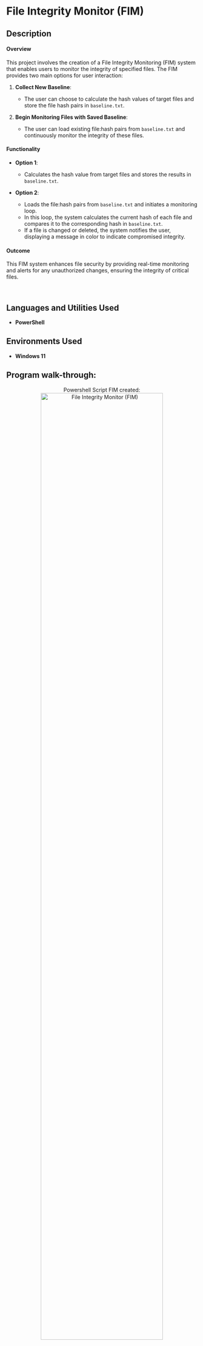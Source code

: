 <h1>File Integrity Monitor (FIM)</h1>

<h2>Description</h2>

#### Overview
This project involves the creation of a File Integrity Monitoring (FIM) system that enables users to monitor the integrity of specified files. The FIM provides two main options for user interaction:

1. **Collect New Baseline**: 
   - The user can choose to calculate the hash values of target files and store the file hash pairs in `baseline.txt`.

2. **Begin Monitoring Files with Saved Baseline**: 
   - The user can load existing file:hash pairs from `baseline.txt` and continuously monitor the integrity of these files.

#### Functionality

- **Option 1**: 
  - Calculates the hash value from target files and stores the results in `baseline.txt`.

- **Option 2**: 
  - Loads the file:hash pairs from `baseline.txt` and initiates a monitoring loop.
  - In this loop, the system calculates the current hash of each file and compares it to the corresponding hash in `baseline.txt`.
  - If a file is changed or deleted, the system notifies the user, displaying a message in color to indicate compromised integrity.

#### Outcome
This FIM system enhances file security by providing real-time monitoring and alerts for any unauthorized changes, ensuring the integrity of critical files.

<br />


<h2>Languages and Utilities Used</h2>

- <b>PowerShell</b> 

<h2>Environments Used </h2>

- <b>Windows 11</b>

<h2>Program walk-through:</h2>

<p align="center">
Powershell Script FIM created:  <br/>
<img src="https://imgur.com/jECWnLH.png" height="80%" width="80%" alt="File Integrity Monitor (FIM)"/>
<br />

  
<!--
 ```diff
- text in red
+ text in green
! text in orange
# text in gray
@@ text in purple (and bold)@@
```
--!>
